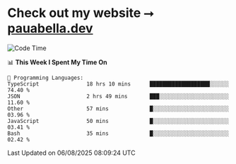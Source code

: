 # Check out my website ⭢ [pauabella.dev](https://pauabella.dev)

<!--START_SECTION:waka-->
![Code Time](http://img.shields.io/badge/Code%20Time-4%2C675%20hrs%2052%20mins-blue)

📊 **This Week I Spent My Time On** 

```text
💬 Programming Languages: 
TypeScript               18 hrs 10 mins      ███████████████████░░░░░░   74.40 % 
JSON                     2 hrs 49 mins       ███░░░░░░░░░░░░░░░░░░░░░░   11.60 % 
Other                    57 mins             █░░░░░░░░░░░░░░░░░░░░░░░░   03.96 % 
JavaScript               50 mins             █░░░░░░░░░░░░░░░░░░░░░░░░   03.41 % 
Bash                     35 mins             █░░░░░░░░░░░░░░░░░░░░░░░░   02.42 % 
```


 Last Updated on 06/08/2025 08:09:24 UTC
<!--END_SECTION:waka-->
